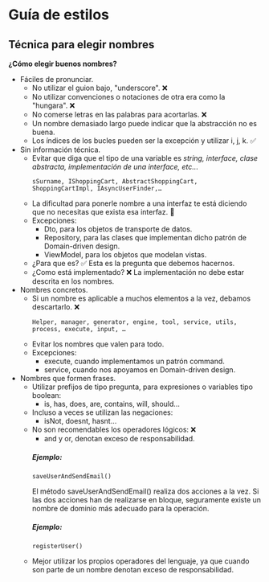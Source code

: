 # Guía de estilos

## Técnica para elegir nombres

**¿Cómo elegir buenos nombres?**
- Fáciles de pronunciar.
    - No utilizar el guion bajo, "underscore". ❌
    - No utilizar convenciones o notaciones de otra era como la "hungara". ❌
    - No comerse letras en las palabras para acortarlas. ❌
    - Un nombre demasiado largo puede indicar que la abstracción no es buena.
    - Los índices de los bucles pueden ser la excepción y utilizar i, j, k. ✅
- Sin información técnica.
    - Evitar que diga que el tipo de una variable es *string, interface, clase abstracta, implementación de una interface, etc...*
        ```java=
        sSurname, IShoppingCart, AbstractShoppingCart, ShoppingCartImpl, IAsyncUserFinder,…
        ```
    - La dificultad para ponerle nombre a una interfaz te está diciendo que no necesitas que exista esa interfaz. 👀
    - Excepciones:
        - Dto, para los objetos de transporte de datos.
        - Repository, para las clases que implementan dicho patrón de Domain-driven design.
        - ViewModel, para los objetos que modelan vistas.
    - ¿Para que es? ✅ Esta es la pregunta que debemos hacernos.
    - ¿Como está implementado? ❌ La implementación no debe estar descrita en los nombres.
- Nombres concretos.
    - Si un nombre es aplicable a muchos elementos a la vez, debamos descartarlo. ❌
        ```java=
        Helper, manager, generator, engine, tool, service, utils, process, execute, input, …
        ```
    - Evitar los nombres que valen para todo.
    - Excepciones:
        - execute, cuando implementamos un patrón command.
        - service, cuando nos apoyamos en Domain-driven design.
- Nombres que formen frases.
    - Utilizar prefijos de tipo pregunta, para expresiones o variables tipo boolean:
        - is, has, does, are, contains, will, should…
    - Incluso a veces se utilizan las negaciones:
        - isNot, doesnt, hasnt…
    - No son recomendables los operadores lógicos: ❌
        - and y or, denotan exceso de responsabilidad.
        ##### Ejemplo:
        ```java=
        saveUserAndSendEmail()
        ```
        El método saveUserAndSendEmail() realiza dos acciones a la vez. Si las dos acciones han de realizarse en bloque, seguramente existe un nombre de dominio más adecuado para la operación.
        ##### Ejemplo:
        ```java=
        registerUser()
        ```
    - Mejor utilizar los propios operadores del lenguaje, ya que cuando son parte de un nombre denotan exceso de responsabilidad.